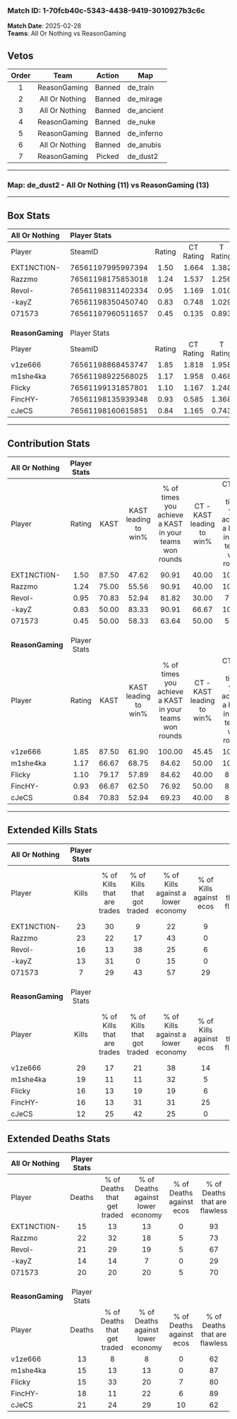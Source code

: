 ### Match ID: 1-70fcb40c-5343-4438-9419-3010927b3c6c  
**Match Date**: 2025-02-28  
**Teams**: All Or Nothing vs ReasonGaming  

## Vetos  

| Order | Team | Action | Map |
| :---: | :--: | :----: | --- |
| 1 | ReasonGaming | Banned | de_train |
| 2 | All Or Nothing | Banned | de_mirage |
| 3 | All Or Nothing | Banned | de_ancient |
| 4 | ReasonGaming | Banned | de_nuke |
| 5 | ReasonGaming | Banned | de_inferno |
| 6 | All Or Nothing | Banned | de_anubis |
| 7 | ReasonGaming | Picked | de_dust2 |

---  

### **Map**: de_dust2 - All Or Nothing (11) vs ReasonGaming (13)  
---  

## Box Stats  

| **All Or Nothing** | Player Stats      |        |           |          |       |       |       |         |        |      |     |
| :- | :- | :-: | :-: | :-: | :-: | :-: | :-: | :-: | :-: | :-: | :-: |
| Player             | SteamID           | Rating | CT Rating | T Rating | KAST  |  ADR  | Kills | Assists | Deaths | K/D  | HS% |
| EXT1NCTI0N-        | 76561197995997394 |  1.50  |   1.664   |  1.382   | 87.50 | 86.6  |  23   |    6    |   15   | 1.53 | 43  |
| Razzmo             | 76561198175853018 |  1.24  |   1.537   |  1.256   | 75.00 | 87.5  |  23   |    3    |   22   | 1.05 | 52  |
| Revol-             | 76561198311402334 |  0.95  |   1.169   |  1.010   | 70.83 | 78.1  |  16   |    4    |   21   | 0.76 | 43  |
| -kayZ              | 76561198350450740 |  0.83  |   0.748   |  1.029   | 50.00 | 73.9  |  13   |    2    |   14   | 0.93 | 61  |
| 071573             | 76561197960511657 |  0.45  |   0.135   |  0.893   | 50.00 | 56.1  |   7   |    8    |   20   | 0.35 | 57  |
|                    |                   |        |           |          |       |       |       |         |        |      |     |
|                    |                   |        |           |          |       |       |       |         |        |      |     |
|                    |                   |        |           |          |       |       |       |         |        |      |     |
| **ReasonGaming**   | Player Stats      |        |           |          |       |       |       |         |        |      |     |
| Player             | SteamID           | Rating | CT Rating | T Rating | KAST  |  ADR  | Kills | Assists | Deaths | K/D  | HS% |
| v1ze666            | 76561198868453747 |  1.85  |   1.818   |  1.958   | 87.50 | 120.8 |  29   |    2    |   13   | 2.23 | 44  |
| m1she4ka           | 76561198922568025 |  1.17  |   1.958   |  0.468   | 66.67 | 79.0  |  19   |    4    |   15   | 1.27 | 42  |
| Flicky             | 76561199131857801 |  1.10  |   1.167   |  1.248   | 79.17 | 64.2  |  16   |    2    |   15   | 1.07 | 56  |
| FincHY-            | 76561198135939348 |  0.93  |   0.585   |  1.368   | 66.67 | 59.6  |  16   |    4    |   18   | 0.89 | 81  |
| cJeCS              | 76561198160615851 |  0.84  |   1.165   |  0.743   | 70.83 | 80.4  |  12   |   10    |   21   | 0.57 | 75  |
---  

## Contribution Stats  

| **All Or Nothing** | Player Stats |       |                      |                                                        |                           |                                                             |                          |                                                            |
| :- | :-: | :-: | :-: | :-: | :-: | :-: | :-: | :-: |
| Player             |    Rating    | KAST  | KAST leading to win% | % of times you achieve a KAST in your teams won rounds | CT - KAST leading to win% | CT - % of times you achieve a KAST in your teams won rounds | T - KAST leading to win% | T - % of times you achieve a KAST in your teams won rounds |
| EXT1NCTI0N-        |     1.50     | 87.50 |        47.62         |                         90.91                          |           40.00           |                           100.00                            |          54.55           |                           85.71                            |
| Razzmo             |     1.24     | 75.00 |        55.56         |                         90.91                          |           40.00           |                           100.00                            |          75.00           |                           85.71                            |
| Revol-             |     0.95     | 70.83 |        52.94         |                         81.82                          |           30.00           |                            75.00                            |          85.71           |                           85.71                            |
| -kayZ              |     0.83     | 50.00 |        83.33         |                         90.91                          |           66.67           |                           100.00                            |          100.00          |                           85.71                            |
| 071573             |     0.45     | 50.00 |        58.33         |                         63.64                          |           50.00           |                            50.00                            |          62.50           |                           71.43                            |
|                    |              |       |                      |                                                        |                           |                                                             |                          |                                                            |
|                    |              |       |                      |                                                        |                           |                                                             |                          |                                                            |
|                    |              |       |                      |                                                        |                           |                                                             |                          |                                                            |
| **ReasonGaming**   | Player Stats |       |                      |                                                        |                           |                                                             |                          |                                                            |
| Player             |    Rating    | KAST  | KAST leading to win% | % of times you achieve a KAST in your teams won rounds | CT - KAST leading to win% | CT - % of times you achieve a KAST in your teams won rounds | T - KAST leading to win% | T - % of times you achieve a KAST in your teams won rounds |
| v1ze666            |     1.85     | 87.50 |        61.90         |                         100.00                         |           45.45           |                           100.00                            |          80.00           |                           100.00                           |
| m1she4ka           |     1.17     | 66.67 |        68.75         |                         84.62                          |           50.00           |                           100.00                            |          100.00          |                           75.00                            |
| Flicky             |     1.10     | 79.17 |        57.89         |                         84.62                          |           40.00           |                            80.00                            |          77.78           |                           87.50                            |
| FincHY-            |     0.93     | 66.67 |        62.50         |                         76.92                          |           50.00           |                            80.00                            |          75.00           |                           75.00                            |
| cJeCS              |     0.84     | 70.83 |        52.94         |                         69.23                          |           40.00           |                            80.00                            |          71.43           |                           62.50                            |
---  

## Extended Kills Stats  

| **All Or Nothing** | Player Stats |                            |                            |                                    |                         |                              |                                 |                                       |                    |           |
| :- | :-: | :-: | :-: | :-: | :-: | :-: | :-: | :-: | :-: | :-: |
| Player             |    Kills     | % of Kills that are trades | % of Kills that got traded | % of Kills against a lower economy | % of Kills against ecos | % of Kills that are flawless | % of Kills that are close duels | % of Kills that are assisted by flash | Pistol Round Kills | AWP Kills |
| EXT1NCTI0N-        |      23      |             30             |             9              |                 22                 |            9            |              83              |                0                |                   0                   |         9          |     3     |
| Razzmo             |      23      |             22             |             17             |                 43                 |            0            |              78              |                0                |                   9                   |         0          |     0     |
| Revol-             |      16      |             13             |             38             |                 25                 |            6            |              63              |                6                |                   0                   |         1          |     1     |
| -kayZ              |      13      |             31             |             0              |                 15                 |            0            |              62              |               15                |                  15                   |         0          |     0     |
| 071573             |      7       |             29             |             43             |                 57                 |           29            |              86              |                0                |                   0                   |         0          |     1     |
|                    |              |                            |                            |                                    |                         |                              |                                 |                                       |                    |           |
|                    |              |                            |                            |                                    |                         |                              |                                 |                                       |                    |           |
|                    |              |                            |                            |                                    |                         |                              |                                 |                                       |                    |           |
| **ReasonGaming**   | Player Stats |                            |                            |                                    |                         |                              |                                 |                                       |                    |           |
| Player             |    Kills     | % of Kills that are trades | % of Kills that got traded | % of Kills against a lower economy | % of Kills against ecos | % of Kills that are flawless | % of Kills that are close duels | % of Kills that are assisted by flash | Pistol Round Kills | AWP Kills |
| v1ze666            |      29      |             17             |             21             |                 38                 |           14            |              62              |               10                |                   7                   |         4          |     2     |
| m1she4ka           |      19      |             11             |             11             |                 32                 |            5            |              74              |                5                |                   0                   |         0          |     0     |
| Flicky             |      16      |             13             |             19             |                 19                 |            6            |              69              |                0                |                   6                   |         6          |     2     |
| FincHY-            |      16      |             13             |             31             |                 31                 |           25            |              63              |                6                |                   0                   |         0          |     4     |
| cJeCS              |      12      |             25             |             42             |                 25                 |            0            |              67              |                8                |                   8                   |         0          |     2     |
## Extended Deaths Stats  

| **All Or Nothing** | Player Stats |                             |                                   |                          |                               |                            |                           |               |
| :- | :-: | :-: | :-: | :-: | :-: | :-: | :-: | :-: |
| Player             |    Deaths    | % of Deaths that get traded | % of Deaths against lower economy | % of Deaths against ecos | % of Deaths that are flawless | % of Deaths that are close | % of Deaths while blinded | Deaths to AWP |
| EXT1NCTI0N-        |      15      |             13              |                13                 |            0             |              93               |             0              |             7             |       1       |
| Razzmo             |      22      |             32              |                18                 |            5             |              73               |             5              |             9             |       1       |
| Revol-             |      21      |             29              |                19                 |            5             |              67               |             5              |             5             |       5       |
| -kayZ              |      14      |             14              |                 7                 |            0             |              29               |             14             |             0             |       1       |
| 071573             |      20      |             20              |                20                 |            5             |              70               |             10             |             0             |       2       |
|                    |              |                             |                                   |                          |                               |                            |                           |               |
|                    |              |                             |                                   |                          |                               |                            |                           |               |
|                    |              |                             |                                   |                          |                               |                            |                           |               |
| **ReasonGaming**   | Player Stats |                             |                                   |                          |                               |                            |                           |               |
| Player             |    Deaths    | % of Deaths that get traded | % of Deaths against lower economy | % of Deaths against ecos | % of Deaths that are flawless | % of Deaths that are close | % of Deaths while blinded | Deaths to AWP |
| v1ze666            |      13      |              8              |                 8                 |            0             |              62               |             0              |             8             |       2       |
| m1she4ka           |      15      |             13              |                13                 |            0             |              87               |             0              |            13             |       2       |
| Flicky             |      15      |             33              |                20                 |            7             |              80               |             7              |             0             |       2       |
| FincHY-            |      18      |             11              |                22                 |            6             |              89               |             0              |             6             |       3       |
| cJeCS              |      21      |             24              |                29                 |            10            |              62               |             10             |             0             |       1       |
